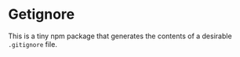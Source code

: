# Getignore

This is a tiny npm package that generates the contents of a desirable `.gitignore` file.